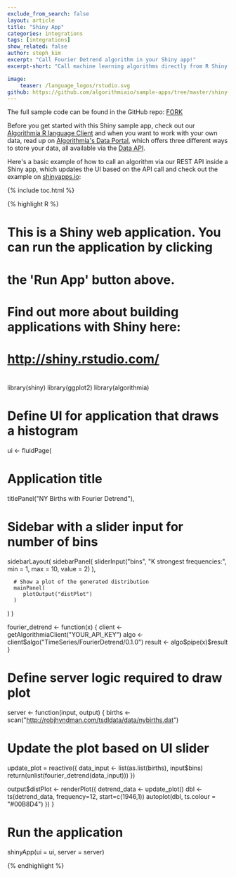 ```yaml
---
exclude_from_search: false
layout: article
title: "Shiny App"
categories: integrations
tags: [integrations]
show_related: false
author: steph_kim
excerpt: "Call Fourier Detrend algorithm in your Shiny app!"
excerpt-short: "Call machine learning algorithms directly from R Shiny."

image:
    teaser: /language_logos/rstudio.svg
github: https://github.com/algorithmiaio/sample-apps/tree/master/shiny-r/fourier-detrend-example
---
```


The full sample code can be found in the GitHub repo: <a href="https://github.com/algorithmiaio/sample-apps/tree/master/shiny-r/fourier-detrend-example" class="btn btn-default btn-primary"><i class="fa fa-github" aria-hidden="true"></i> FORK</a>

Before you get started with this Shiny sample app, check out our <a href="{{site.baseurl}}/clients/r">Algorithmia R language Client</a> and when you want to work with your own data, read up on [Algorithmia's Data Portal](/data), which offers three different ways to store your data, all available via the [Data API](http://docs.algorithmia.com/#data-api-specification).

Here's a basic example of how to call an algorithm via our REST API inside a Shiny app, which updates the UI based on the API call and check out the example on <a href="https://algorithmia.shinyapps.io/fourier-deseasonality/">shinyapps.io</a>:


{% include toc.html %}

{% highlight R %}
#
# This is a Shiny web application. You can run the application by clicking
# the 'Run App' button above.
#
# Find out more about building applications with Shiny here:
#
#    http://shiny.rstudio.com/
#

library(shiny)
library(ggplot2)
library(algorithmia)

# Define UI for application that draws a histogram
ui <- fluidPage(
   
   # Application title
   titlePanel("NY Births with Fourier Detrend"),
   
   # Sidebar with a slider input for number of bins 
   sidebarLayout(
      sidebarPanel(
         sliderInput("bins",
                     "K strongest frequencies:",
                     min = 1,
                     max = 10,
                     value = 2)
      ),
      
      # Show a plot of the generated distribution
      mainPanel(
         plotOutput("distPlot")
      )
   )
)

fourier_detrend <- function(x) {
  client <- getAlgorithmiaClient("YOUR_API_KEY")
  algo <- client$algo("TimeSeries/FourierDetrend/0.1.0")
  result <- algo$pipe(x)$result
}

# Define server logic required to draw plot
server <- function(input, output) {
  births <- scan("http://robjhyndman.com/tsdldata/data/nybirths.dat")
  # Update the plot based on UI slider
  update_plot = reactive({
    data_input <- list(as.list(births), input$bins)
    return(unlist(fourier_detrend(data_input)))
  })
  
   output$distPlot <- renderPlot({
     detrend_data <- update_plot()
     dbl <- ts(detrend_data, frequency=12, start=c(1946,1))
     autoplot(dbl, ts.colour = "#00B8D4")
   })
}

# Run the application 
shinyApp(ui = ui, server = server)

{% endhighlight %}
